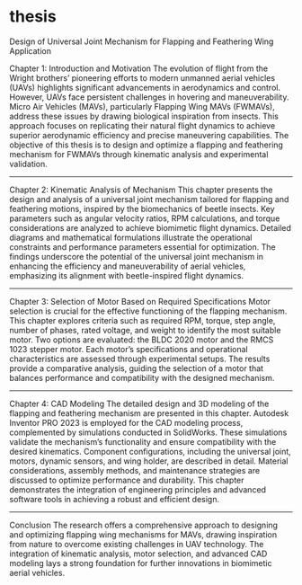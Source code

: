 # thesis

Design of Universal Joint Mechanism for Flapping and Feathering Wing Application

Chapter 1: Introduction and Motivation
The evolution of flight from the Wright brothers’ pioneering efforts to modern unmanned aerial vehicles (UAVs) highlights significant advancements in aerodynamics and control. However, UAVs face persistent challenges in hovering and maneuverability. Micro Air Vehicles (MAVs), particularly Flapping Wing MAVs (FWMAVs), address these issues by drawing biological inspiration from insects. This approach focuses on replicating their natural flight dynamics to achieve superior aerodynamic efficiency and precise maneuvering capabilities. The objective of this thesis is to design and optimize a flapping and feathering mechanism for FWMAVs through kinematic analysis and experimental validation.
________________________________________
Chapter 2: Kinematic Analysis of Mechanism
This chapter presents the design and analysis of a universal joint mechanism tailored for flapping and feathering motions, inspired by the biomechanics of beetle insects. Key parameters such as angular velocity ratios, RPM calculations, and torque considerations are analyzed to achieve biomimetic flight dynamics. Detailed diagrams and mathematical formulations illustrate the operational constraints and performance parameters essential for optimization. The findings underscore the potential of the universal joint mechanism in enhancing the efficiency and maneuverability of aerial vehicles, emphasizing its alignment with beetle-inspired flight dynamics.
________________________________________
Chapter 3: Selection of Motor Based on Required Specifications
Motor selection is crucial for the effective functioning of the flapping mechanism. This chapter explores criteria such as required RPM, torque, step angle, number of phases, rated voltage, and weight to identify the most suitable motor. Two options are evaluated: the BLDC 2020 motor and the RMCS 1023 stepper motor. Each motor’s specifications and operational characteristics are assessed through experimental setups. The results provide a comparative analysis, guiding the selection of a motor that balances performance and compatibility with the designed mechanism.
________________________________________
Chapter 4: CAD Modeling
The detailed design and 3D modeling of the flapping and feathering mechanism are presented in this chapter. Autodesk Inventor PRO 2023 is employed for the CAD modeling process, complemented by simulations conducted in SolidWorks. These simulations validate the mechanism’s functionality and ensure compatibility with the desired kinematics. Component configurations, including the universal joint, motors, dynamic sensors, and wing holder, are described in detail. Material considerations, assembly methods, and maintenance strategies are discussed to optimize performance and durability. This chapter demonstrates the integration of engineering principles and advanced software tools in achieving a robust and efficient design.
________________________________________
Conclusion
The research offers a comprehensive approach to designing and optimizing flapping wing mechanisms for MAVs, drawing inspiration from nature to overcome existing challenges in UAV technology. The integration of kinematic analysis, motor selection, and advanced CAD modeling lays a strong foundation for further innovations in biomimetic aerial vehicles.

